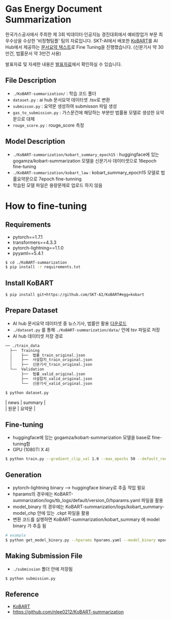 # Gas Energy Document Summarization

한국가스공사에서 주최한 제 3회 빅데이터·인공지능 경진대회에서 예비창업가 부문 최우수상을 수상한 '비정형팀플' 팀의 자료입니다. SKT-AI에서 배포한 [KoBART](https://github.com/SKT-AI/KoBART)를 AI Hub에서 제공하는 [문서요약 텍스트](https://aihub.or.kr/aihubdata/data/view.do?currMenu=115&topMenu=100&aihubDataSe=realm&dataSetSn=97)로 Fine Tuning을 진행했습니다. (신문기사 약 30만건, 법률문서 약 3만건 사용)

발표자료 및 자세한 내용은 [발표자료](./slides/slides.pdf)에서 확인하실 수 있습니다.


## File Description
- `./KoBART-summarization/` : 학습 코드 폴더
- `dataset.py` : ai hub 문서요약 데이터셋 .tsv로 변환
- `submisson.py` : 요약문 생성하여 submisson 파일 생성
- `gas_to_submission.py` : 가스문건에 해당하는 부분만 법률용 모델로 생성한 요약문으로 대체
- `rouge_score.py` : rouge_score 측정

## Model Description
- `./KoBART-summarization/kobart_summary_epoch15` : huggingface에 있는 gogamza/kobart-summarization 모델을 신문기사 데이터셋으로 16epoch fine-tuning
- `./KoBART-summarization/kobart_law` : kobart_summary_epoch15 모델로 법률요약문으로 7epoch fine-tunning
- 학습된 모델 파일은 용량문제로 업로드 하지 않음

# How to fine-tuning
## Requirements
- pytorch==1.7.1
- transformers==4.3.3
- pytorch-lightning==1.1.0
- pyyaml==5.4.1

```bash
$ cd ./KoBART-summarization
$ pip install -r requirements.txt
```

## Install KoBART
```bash
$ pip install git+https://github.com/SKT-AI/KoBART#egg=kobart
```

## Prepare Dataset
- AI hub 문서요약 데이터셋 중 뉴스기사, 법률만 활용 [다운로드](https://aihub.or.kr/aihubdata/data/view.do?currMenu=115&topMenu=100&aihubDataSe=realm&dataSetSn=97)
- `./dataset.py` 를 통해 `./KoBART-summarization/data/` 안에 tsv 파일로 저장
- AI hub 데이터셋 저장 경로
```bash
── ./train_data
  ├──  Training
  │    ├──  법률_train_original.json
  │    ├──  사설잡지_train_original.json
  │    ├──  신문기사_train_original.json
  └──  Validation
       ├──  법률_valid_original.json
       ├──  사설잡지_valid_original.json
       └──  신문기사_valid_original.json
```

```bash
$ python dataset.py
```
  
|  news  | summary |<br/>
|  원문   |  요약문  |  

## Fine-tuning
- huggingface에 있는 gogamza/kobart-summarization 모델을 base로 fine-tuning함
- GPU (1080TI X 4)

```bash
$ python train.py --gradient_clip_val 1.0 --max_epochs 50 --default_root_dir logs --gpus 4 --batch_size 6 --num_workers 8 --accelerator ddp --max_len 512
```

## Generation
- pytorch-lightning binary --> huggingface binary로 추출 작업 필요
- hparams의 경우에는 KoBART-summarization/logs/tb_logs/default/version_0/hparams.yaml 파일을 활용
- model_binary 의 경우에는 KoBART-summarization/logs/kobart_summary-model_chp 안에 있는 .ckpt 파일을 활용
- 변환 코드를 실행하면 KoBART-summarization/kobart_summary 에 model binary 가 추출 됨

```bash
# example
$ python get_model_binary.py --hparams hparams.yaml --model_binary epoch=15-val_loss=6.178.ckpt
```

## Making Submission File
- `./submission` 폴더 안에 저장됨

```bash
$ python submission.py
```

## Reference
- [KoBART](https://github.com/SKT-AI/KoBART)
- https://github.com/nlee0212/KoBART-summarization
